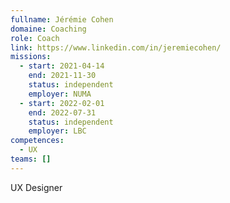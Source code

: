 ```yaml
---
fullname: Jérémie Cohen
domaine: Coaching
role: Coach
link: https://www.linkedin.com/in/jeremiecohen/
missions:
  - start: 2021-04-14
    end: 2021-11-30
    status: independent
    employer: NUMA
  - start: 2022-02-01
    end: 2022-07-31
    status: independent
    employer: LBC
competences:
  - UX
teams: []
---
```

UX Designer